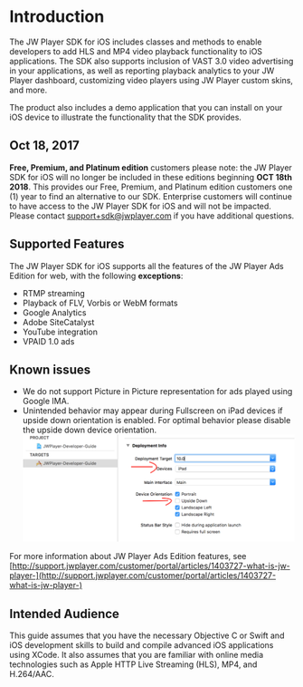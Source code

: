 # Introduction

The JW Player SDK for iOS includes classes and methods to enable developers to add HLS and MP4 video playback functionality to iOS applications. The SDK also supports inclusion of VAST 3.0 video advertising in your applications, as well as reporting playback analytics to your JW Player dashboard, customizing video players using JW Player custom skins, and more.

The product also includes a demo application that you can install on your iOS device to illustrate the functionality that the SDK provides. 

## Oct 18, 2017

**Free, Premium, and Platinum edition** customers please note: the JW Player SDK for iOS will no longer be included in these editions beginning **OCT 18th 2018**. This provides our Free, Premium, and Platinum edition customers one (1) year to find an alternative to our SDK. Enterprise customers will continue to have access to the JW Player SDK for iOS and will not be impacted. Please contact support+sdk@jwplayer.com if you have additional questions.

## Supported Features
The JW Player SDK for iOS supports all the features of the JW Player Ads Edition for web, with the following **exceptions**:

* RTMP streaming  
* Playback of FLV, Vorbis or WebM formats  
* Google Analytics    
* Adobe SiteCatalyst  
* YouTube integration  
* VPAID 1.0 ads  

## Known issues
* We do not support Picture in Picture representation for ads played using Google IMA.
* Unintended behavior may appear during Fullscreen on iPad devices if upside down orientation is enabled. For optimal behavior please disable the upside down device orientation.
![Disabling Upside Down](./images/disableUpsideDown.png)

For more information about JW Player Ads Edition features, see [http://support.jwplayer.com/customer/portal/articles/1403727-what-is-jw-player-](http://support.jwplayer.com/customer/portal/articles/1403727-what-is-jw-player-)

## Intended Audience
This guide assumes that you have the necessary Objective C or Swift and iOS development skills to build and compile advanced iOS applications using XCode. It also assumes that you are familiar with online media technologies such as Apple HTTP Live Streaming (HLS), MP4, and H.264/AAC.
